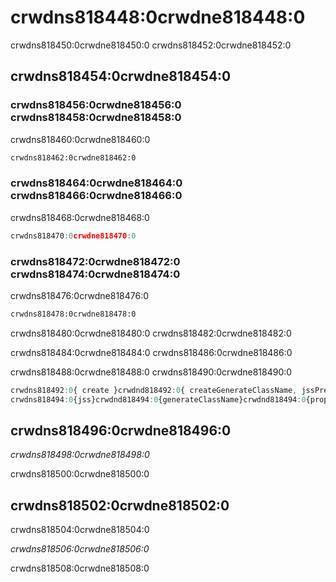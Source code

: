 # crwdns818448:0crwdne818448:0

<p class="description">crwdns818450:0crwdne818450:0 crwdns818452:0crwdne818452:0</p>

## crwdns818454:0crwdne818454:0

### crwdns818456:0crwdne818456:0 crwdns818458:0crwdne818458:0

crwdns818460:0crwdne818460:0

```html
crwdns818462:0crwdne818462:0
```

### crwdns818464:0crwdne818464:0 crwdns818466:0crwdne818466:0

crwdns818468:0crwdne818468:0

```js
crwdns818470:0crwdne818470:0
```

### crwdns818472:0crwdne818472:0 crwdns818474:0crwdne818474:0

crwdns818476:0crwdne818476:0

```sh
crwdns818478:0crwdne818478:0
```

crwdns818480:0crwdne818480:0 crwdns818482:0crwdne818482:0

crwdns818484:0crwdne818484:0 crwdns818486:0crwdne818486:0

crwdns818488:0crwdne818488:0 crwdns818490:0crwdne818490:0

```jsx
crwdns818492:0{ create }crwdnd818492:0{ createGenerateClassName, jssPreset }crwdne818492:0
crwdns818494:0{jss}crwdnd818494:0{generateClassName}crwdnd818494:0{props.children}crwdne818494:0
```

## crwdns818496:0crwdne818496:0

*crwdns818498:0crwdne818498:0*

crwdns818500:0crwdne818500:0

## crwdns818502:0crwdne818502:0

crwdns818504:0crwdne818504:0

*crwdns818506:0crwdne818506:0*

crwdns818508:0crwdne818508:0
